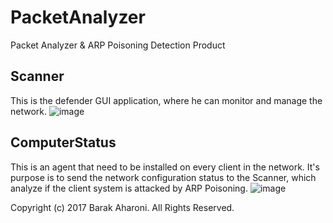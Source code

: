 # PacketAnalyzer
Packet Analyzer & ARP Poisoning Detection Product

## Scanner
This is the defender GUI application, where he can monitor and manage the network.
![image](https://user-images.githubusercontent.com/97598628/151035857-aefea273-7227-4bc8-8c3e-eceadd9bbe4e.png)

## ComputerStatus
This is an agent that need to be installed on every client in the network.
It's purpose is to send the network configuration status to the Scanner, which analyze if the client system is attacked by ARP Poisoning.
![image](https://user-images.githubusercontent.com/97598628/151036415-a5810ff2-3f21-4ca3-a8d1-7521f6148139.png)


Copyright (c) 2017 Barak Aharoni. All Rights Reserved.
